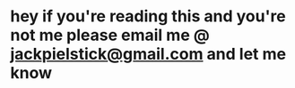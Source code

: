 # hey if you're reading this and you're not me please email me @ jackpielstick@gmail.com and let me know
